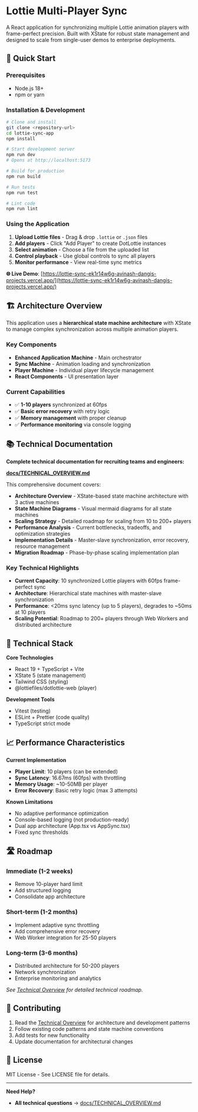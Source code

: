 # Lottie Multi-Player Sync

A React application for synchronizing multiple Lottie animation players with frame-perfect precision. Built with XState for robust state management and designed to scale from single-user demos to enterprise deployments.

## 🚀 Quick Start

### Prerequisites

- Node.js 18+
- npm or yarn

### Installation & Development

```bash
# Clone and install
git clone <repository-url>
cd lottie-sync-app
npm install

# Start development server
npm run dev
# Opens at http://localhost:5173

# Build for production
npm run build

# Run tests
npm run test

# Lint code
npm run lint
```

### Using the Application

1. **Upload Lottie files** - Drag & drop `.lottie` or `.json` files
2. **Add players** - Click "Add Player" to create DotLottie instances
3. **Select animation** - Choose a file from the uploaded list
4. **Control playback** - Use global controls to sync all players
5. **Monitor performance** - View real-time sync metrics

**🌐 Live Demo**: [https://lottie-sync-ek1r14w6g-avinash-dangis-projects.vercel.app/](https://lottie-sync-ek1r14w6g-avinash-dangis-projects.vercel.app/)

## 🏗️ Architecture Overview

This application uses a **hierarchical state machine architecture** with XState to manage complex synchronization across multiple animation players.

### Key Components

- **Enhanced Application Machine** - Main orchestrator
- **Sync Machine** - Animation loading and synchronization
- **Player Machine** - Individual player lifecycle management
- **React Components** - UI presentation layer

### Current Capabilities

- ✅ **1-10 players** synchronized at 60fps
- ✅ **Basic error recovery** with retry logic
- ✅ **Memory management** with proper cleanup
- ✅ **Performance monitoring** via console logging

## 📚 Technical Documentation

**Complete technical documentation for recruiting teams and engineers:**

**[docs/TECHNICAL_OVERVIEW.md](./docs/TECHNICAL_OVERVIEW.md)**

This comprehensive document covers:

- **Architecture Overview** - XState-based state machine architecture with 3 active machines
- **State Machine Diagrams** - Visual mermaid diagrams for all state machines
- **Scaling Strategy** - Detailed roadmap for scaling from 10 to 200+ players
- **Performance Analysis** - Current bottlenecks, tradeoffs, and optimization strategies
- **Implementation Details** - Master-slave synchronization, error recovery, resource management
- **Migration Roadmap** - Phase-by-phase scaling implementation plan

### Key Technical Highlights

- **Current Capacity**: 10 synchronized Lottie players with 60fps frame-perfect sync
- **Architecture**: Hierarchical state machines with master-slave synchronization
- **Performance**: <20ms sync latency (up to 5 players), degrades to ~50ms at 10 players
- **Scaling Potential**: Roadmap to 200+ players through Web Workers and distributed architecture

## 🔧 Technical Stack

**Core Technologies**

- React 19 + TypeScript + Vite
- XState 5 (state management)
- Tailwind CSS (styling)
- @lottiefiles/dotlottie-web (player)

**Development Tools**

- Vitest (testing)
- ESLint + Prettier (code quality)
- TypeScript strict mode

## 📈 Performance Characteristics

**Current Implementation**

- **Player Limit**: 10 players (can be extended)
- **Sync Latency**: 16.67ms (60fps) with throttling
- **Memory Usage**: ~10-50MB per player
- **Error Recovery**: Basic retry logic (max 3 attempts)

**Known Limitations**

- No adaptive performance optimization
- Console-based logging (not production-ready)
- Dual app architecture (App.tsx vs AppSync.tsx)
- Fixed sync thresholds

## 🛣️ Roadmap

### Immediate (1-2 weeks)

- Remove 10-player hard limit
- Add structured logging
- Consolidate app architecture

### Short-term (1-2 months)

- Implement adaptive sync throttling
- Add comprehensive error recovery
- Web Worker integration for 25-50 players

### Long-term (3-6 months)

- Distributed architecture for 50-200 players
- Network synchronization
- Enterprise monitoring and analytics

_See [Technical Overview](./docs/TECHNICAL_OVERVIEW.md) for detailed technical roadmap._

## 🤝 Contributing

1. Read the [Technical Overview](./docs/TECHNICAL_OVERVIEW.md) for architecture and development patterns
2. Follow existing code patterns and state machine conventions
3. Add tests for new functionality
4. Update documentation for architectural changes

## 📄 License

MIT License - See LICENSE file for details.

---

**Need Help?**

- **All technical questions** → [docs/TECHNICAL_OVERVIEW.md](./docs/TECHNICAL_OVERVIEW.md)
